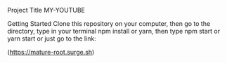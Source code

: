 Project Title
MY-YOUTUBE

Getting Started
Clone this repository on your computer, then go to the directory, type in your terminal npm install or yarn, then type npm start or yarn start or just go to the link:

(https://mature-root.surge.sh)


